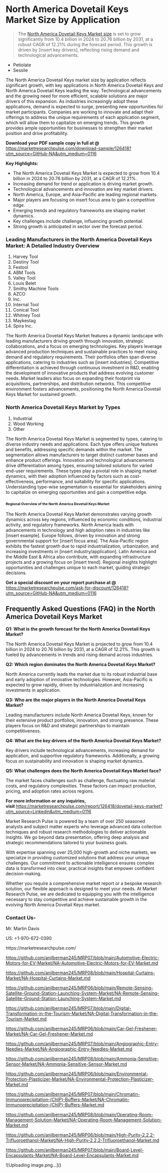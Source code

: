<h1>North America Dovetail Keys Market&nbsp;Size by Application</h1><blockquote><p>The <a href="https://marketresearchpulse.com/download-sample/126418?utm_source=GitHub-NA&amp;utm_medium=0116">North America Dovetail Keys Market size</a> is set to grow significantly from 10.4 billion in 2024 to 20.76 billion by 2031, at a robust CAGR of 12.21% during the forecast period. This growth is driven by [insert key drivers], reflecting rising demand and technological advancements.</p></blockquote><ul><li>Petiolate<li> Sessile</li></ul><p>The North America Dovetail Keys market size by application reflects significant growth, with key applications in North America Dovetail Keys and North America Dovetail Keys leading the way. Technological advancements and the growing need for more efficient, scalable solutions are major drivers of this expansion. As industries increasingly adopt these applications, demand is expected to surge, presenting new opportunities for market participants. Companies are working to innovate and adapt their offerings to address the unique requirements of each application segment, which will allow them to capitalize on emerging trends. This growth provides ample opportunities for businesses to strengthen their market position and drive profitability.</p><p><strong>Download your PDF sample copy in full at @ </strong><a href="https://marketresearchpulse.com/download-sample/126418?utm_source=GitHub-NA&amp;utm_medium=0116">https://marketresearchpulse.com/download-sample/126418?utm_source=GitHub-NA&amp;utm_medium=0116</a></p><p><strong>Key Highlights: </strong></p><ul><li>The North America Dovetail Keys Market is expected to grow from 10.4 billion in 2024 to 20.76 billion by 2031, at a CAGR of 12.21%.</li><li>Increasing demand for trend or application is driving market growth.</li><li>Technological advancements and innovation are key market drivers.</li><li>North America, Europe, and Asia-Pacific are leading regional markets.</li><li>Major players are focusing on insert focus area to gain a competitive edge.</li><li>Emerging trends and regulatory frameworks are shaping market dynamics.</li><li>Key challenges include challenge, influencing growth potential.</li><li>Strong growth is anticipated in sector over the forecast period.</li></ul><h3>Leading Manufacturers in the North America Dovetail Keys Market: A Detailed Industry Overview</h3><ol><li>Harvey Tool</li><li>Destiny Tool</li><li>Festool</li><li>ABM Tools</li><li>Valley Tool</li><li>Louis Belet</li><li>Smithy Machine Tools</li><li>AZCO</li><li>Inc.</li><li>Internal Tool</li><li>Conical Tool</li><li>Whitney Tool</li><li>Maykestag</li><li>Spira Inc.</li></ol><div class="flex max-w-full flex-col flex-grow"><div class="min-h-8 text-message flex w-full flex-col items-end gap-2 whitespace-normal break-words [.text-message+&amp;]:mt-5" dir="auto" data-message-author-role="assistant" data-message-id="fd8432e4-4910-450d-b182-61b7bfb0a01f" data-message-model-slug="gpt-4o"><div class="flex w-full flex-col gap-1 empty:hidden first:pt-[3px]"><div class="markdown prose w-full break-words dark:prose-invert light"><p>The North America Dovetail Keys Market features a dynamic landscape with leading manufacturers driving growth through innovation, strategic collaborations, and a focus on emerging technologies. Key players leverage advanced production techniques and sustainable practices to meet rising demand and regulatory requirements. Their portfolios often span diverse applications, catering to industries such as [insert industries]. Competitive differentiation is achieved through continuous investment in R&amp;D, enabling the development of innovative products that address evolving customer needs. Market leaders also focus on expanding their footprint via acquisitions, partnerships, and distribution networks. This competitive environment fosters advancements, positioning the North America Dovetail Keys Market for sustained growth.</p></div></div></div></div><h3>North America Dovetail Keys Market by Types</h3><ol><li>Industrial<li> Wood Working<li> Other</li></ol><div class="flex max-w-full flex-col flex-grow"><div class="min-h-8 text-message flex w-full flex-col items-end gap-2 whitespace-normal break-words [.text-message+&amp;]:mt-5" dir="auto" data-message-author-role="assistant" data-message-id="084470be-0bb7-4664-bddf-5156b4f41249" data-message-model-slug="gpt-4o-mini"><div class="flex w-full flex-col gap-1 empty:hidden first:pt-[3px]"><div class="markdown prose w-full break-words dark:prose-invert light"><p>The North America Dovetail Keys Market is segmented by types, catering to diverse industry needs and applications. Each type offers unique features and benefits, addressing specific demands within the market. The segmentation allows manufacturers to target distinct customer bases and enhance product offerings. Innovation and technological advancements drive differentiation among types, ensuring tailored solutions for varied end-user requirements. These types play a pivotal role in shaping market dynamics, with their adoption influenced by factors such as cost-effectiveness, performance, and suitability for specific applications. Understanding type-wise segmentation is essential for stakeholders aiming to capitalize on emerging opportunities and gain a competitive edge.</p></div></div></div></div><h3><span style="font-size: 11px;">Regional Overview of the North America Dovetail Keys Market</span></h3><div class="flex max-w-full flex-col flex-grow"><div class="min-h-8 text-message flex w-full flex-col items-end gap-2 whitespace-normal break-words [.text-message+&amp;]:mt-5" dir="auto" data-message-author-role="assistant" data-message-id="e9038762-ce64-4e30-91c9-9bd413514231" data-message-model-slug="gpt-4o-mini"><div class="flex w-full flex-col gap-1 empty:hidden first:pt-[3px]"><div class="markdown prose w-full break-words dark:prose-invert light"><p>The North America Dovetail Keys Market demonstrates varying growth dynamics across key regions, influenced by economic conditions, industrial activity, and regulatory frameworks. North America leads with advancements in technology and high adoption rates in industries like [insert example]. Europe follows, driven by innovation and strong governmental support for [insert focus area]. The Asia-Pacific region exhibits the fastest growth due to rapid industrialization, urbanization, and increasing investments in [insert industry/application]. Latin America and the Middle East &amp; Africa also contribute, with expanding infrastructure projects and a growing focus on [insert trend]. Regional insights highlight opportunities and challenges unique to each market, guiding strategic decisions.</p></div></div></div></div><p><strong>Get a special discount on your report purchase at @ </strong><a href="https://marketresearchpulse.com/ask-for-discount/126418?utm_source=GitHub-NA&amp;utm_medium=0116">https://marketresearchpulse.com/ask-for-discount/126418?utm_source=GitHub-NA&amp;utm_medium=0116</a></p><h2>Frequently Asked Questions (FAQ) in the North America Dovetail Keys Market</h2><p><strong>Q1: What is the growth forecast for the North America Dovetail Keys Market?</strong></p><p>The North America Dovetail Keys Market is projected to grow from 10.4 billion in 2024 to 20.76 billion by 2031, at a CAGR of 12.21%. This growth is fueled by advancements in trends and rising demand across industries.</p><p><strong>Q2: Which region dominates the North America Dovetail Keys Market?</strong></p><p>North America currently leads the market due to its robust industrial base and early adoption of innovative technologies. However, Asia-Pacific is expected to grow rapidly, driven by industrialization and increasing investments in application.</p><p><strong>Q3: Who are the major players in the North America Dovetail Keys Market?</strong></p><p>Leading manufacturers include North America Dovetail Keys, known for their extensive product portfolios, innovation, and strong presence. These players focus on R&amp;D and strategic partnerships to maintain competitiveness.</p><p><strong>Q4: What are the key drivers of the North America Dovetail Keys Market?</strong></p><p>Key drivers include technological advancements, increasing demand for application, and supportive regulatory frameworks. Additionally, a growing focus on sustainability and innovation is shaping market dynamics.</p><p><strong>Q5: What challenges does the North America Dovetail Keys Market face?</strong></p><p>The market faces challenges such as challenge, fluctuating raw material costs, and regulatory complexities. These factors can impact production, pricing, and adoption rates across regions.</p><p><strong>For more information or any inquiries, visit&nbsp;</strong><a href="https://marketresearchpulse.com/report/126418/dovetail-keys-market?utm_source=Linkedin&utm_medium=0116">https://marketresearchpulse.com/report/126418/dovetail-keys-market?utm_source=Linkedin&utm_medium=0116</a></p><p>Market Research Pulse is powered by a team of over 250 seasoned analysts and subject matter experts who leverage advanced data collection techniques and robust research methodologies to deliver actionable insights. We go beyond data presentation, offering deep analysis and strategic recommendations tailored to your business goals.</p><p>With expertise spanning over 25,000 high-growth and niche markets, we specialize in providing customized solutions that address your unique challenges. Our commitment to actionable intelligence ensures complex data is transformed into clear, practical insights that empower confident decision-making.</p><p>Whether you require a comprehensive market report or a bespoke research solution, our flexible approach is designed to meet your needs. At Market Research Pulse, we are dedicated to equipping you with the intelligence necessary to stay competitive and achieve sustainable growth in the evolving North America Dovetail Keys market.</p><h3><strong>Contact Us-</strong></h3><p>Mr. Martin Davis</p><p>US: +1-970-672-0390</p><p>https://marketresearchpulse.com/</p><p><a href="https://github.com/anilberman245/MRP07/blob/main/Automotive-Electric-Motors-for-EV-Market/NA-Automotive-Electric-Motors-for-EV-Market.md">https://github.com/anilberman245/MRP07/blob/main/Automotive-Electric-Motors-for-EV-Market/NA-Automotive-Electric-Motors-for-EV-Market.md</a></p><p><a href="https://github.com/anilberman245/MRP08/blob/main/Hospital-Curtains-Market/NA-Hospital-Curtains-Market.md">https://github.com/anilberman245/MRP08/blob/main/Hospital-Curtains-Market/NA-Hospital-Curtains-Market.md</a></p><p><a href="https://github.com/anilberman245/MRP06/blob/main/Remote-Sensing-Satellite-Ground-Station-Launching-System-Market/NA-Remote-Sensing-Satellite-Ground-Station-Launching-System-Market.md">https://github.com/anilberman245/MRP06/blob/main/Remote-Sensing-Satellite-Ground-Station-Launching-System-Market/NA-Remote-Sensing-Satellite-Ground-Station-Launching-System-Market.md</a></p><p><a href="https://github.com/anilberman245/MRP07/blob/main/Digital-Transformation-in-the-Tourism-Market/NA-Digital-Transformation-in-the-Tourism-Market.md">https://github.com/anilberman245/MRP07/blob/main/Digital-Transformation-in-the-Tourism-Market/NA-Digital-Transformation-in-the-Tourism-Market.md</a></p><p><a href="https://github.com/anilberman245/MRP06/blob/main/Car-Gel-Freshener-Market/NA-Car-Gel-Freshener-Market.md">https://github.com/anilberman245/MRP06/blob/main/Car-Gel-Freshener-Market/NA-Car-Gel-Freshener-Market.md</a></p><p><a href="https://github.com/anilberman245/MRP07/blob/main/Angiographic-Entry-Needles-Market/NA-Angiographic-Entry-Needles-Market.md">https://github.com/anilberman245/MRP07/blob/main/Angiographic-Entry-Needles-Market/NA-Angiographic-Entry-Needles-Market.md</a></p><p><a href="https://github.com/anilberman245/MRP08/blob/main/Ammonia-Sensitive-Sensor-Market/NA-Ammonia-Sensitive-Sensor-Market.md">https://github.com/anilberman245/MRP08/blob/main/Ammonia-Sensitive-Sensor-Market/NA-Ammonia-Sensitive-Sensor-Market.md</a></p><p><a href="https://github.com/anilberman245/MRP06/blob/main/Environmental-Protection-Plasticizer-Market/NA-Environmental-Protection-Plasticizer-Market.md">https://github.com/anilberman245/MRP06/blob/main/Environmental-Protection-Plasticizer-Market/NA-Environmental-Protection-Plasticizer-Market.md</a></p><p><a href="https://github.com/anilberman245/MRP07/blob/main/Chromatin-Immunoprecipitation-(ChIP)-Buffers-Market/NA-Chromatin-Immunoprecipitation-(ChIP)-Buffers-Market.md">https://github.com/anilberman245/MRP07/blob/main/Chromatin-Immunoprecipitation-(ChIP)-Buffers-Market/NA-Chromatin-Immunoprecipitation-(ChIP)-Buffers-Market.md</a></p><p><a href="https://github.com/anilberman245/MRP08/blob/main/Operating-Room-Management-Solution-Market/NA-Operating-Room-Management-Solution-Market.md">https://github.com/anilberman245/MRP08/blob/main/Operating-Room-Management-Solution-Market/NA-Operating-Room-Management-Solution-Market.md</a></p><p><a href="https://github.com/anilberman245/MRP06/blob/main/High-Purity-2,2,2-Trifluoroethanol-Market/NA-High-Purity-2,2,2-Trifluoroethanol-Market.md">https://github.com/anilberman245/MRP06/blob/main/High-Purity-2,2,2-Trifluoroethanol-Market/NA-High-Purity-2,2,2-Trifluoroethanol-Market.md</a></p><p><a href="https://github.com/anilberman245/MRP07/blob/main/Board-Level-Encapsulants-Market/NA-Board-Level-Encapsulants-Market.md">https://github.com/anilberman245/MRP07/blob/main/Board-Level-Encapsulants-Market/NA-Board-Level-Encapsulants-Market.md</a></p>
![Uploading image.png…]()

